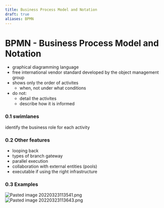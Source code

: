 ```yaml
---
title: Business Process Model and Notation
draft: true
aliases: BPMN
---
```

# BPMN - Business Process Model and Notation
- graphical diagramming language
- free international vendor standard developed by the object management group
- shows only the order of activites
	- when, not under what conditions
- do not:
	- detail the activites
	- describe how it is informed

### 0.1 swimlanes
identify the business role for each activity

### 0.2 Other features
- looping back
- types of branch gateway
- parallel execution
- collaboration with external entities (pools)
- executable if using the right infrastructure

### 0.3 Examples
![Pasted image 20220323113541.png](None)
![Pasted image 20220323113643.png](None)